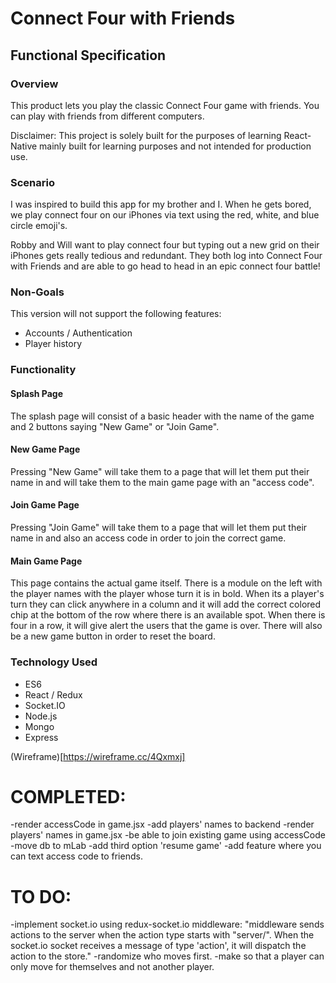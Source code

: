 # Connect Four with Friends

## Functional Specification

### Overview

This product lets you play the classic Connect Four game with friends. You can play with friends from different computers.

Disclaimer: This project is solely built for the purposes of learning React-Native mainly built for learning purposes and not intended for production use.

### Scenario

I was inspired to build this app for my brother and I. When he gets bored, we play connect four on our iPhones via text using the red, white, and blue circle emoji's.

Robby and Will want to play connect four but typing out a new grid on their iPhones gets really tedious and redundant. They both log into Connect Four with Friends and are able to go head to head in an epic connect four battle!

### Non-Goals

This version will not support the following features:

- Accounts / Authentication
- Player history

### Functionality

#### Splash Page

The splash page will consist of a basic header with the name of the game and 2 buttons saying "New Game" or "Join Game".

#### New Game Page

Pressing "New Game" will take them to a page that will let them put their name in and will take them to the main game page with an "access code".

#### Join Game Page

Pressing "Join Game" will take them to a page that will let them put their name in and also an access code in order to join the correct game.

#### Main Game Page

This page contains the actual game itself. There is a module on the left with the player names with the player whose turn it is in bold. When its a player's turn they can click anywhere in a column and it will add the correct colored chip at the bottom of the row where there is an available spot. When there is four in a row, it will give alert the users that the game is over. There will also be a new game button in order to reset the board.

### Technology Used

- ES6
- React / Redux
- Socket.IO
- Node.js
- Mongo
- Express

(Wireframe)[https://wireframe.cc/4Qxmxj]

# COMPLETED:
-render accessCode in game.jsx
-add players' names to backend
-render players' names in game.jsx
-be able to join existing game using accessCode
-move db to mLab
-add third option 'resume game'
-add feature where you can text access code to friends.

# TO DO:
-implement socket.io using redux-socket.io middleware:
	"middleware sends actions to the server when the action type starts with "server/". When the socket.io socket receives a message of type 'action', it will dispatch the action to the store."
-randomize who moves first.
-make so that a player can only move for themselves and not another player.

